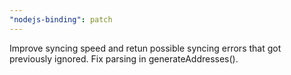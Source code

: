 ```yaml
---
"nodejs-binding": patch
---
```


Improve syncing speed and retun possible syncing errors that got previously ignored.
Fix parsing in generateAddresses().